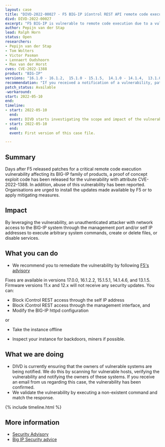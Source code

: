 ```yaml
---
layout: case
title: "DIVD-2022-00027 - F5 BIG-IP iControl REST API remote code execution"
divd: DIVD-2022-00027
excerpt: "F5 BIG-IP is vulnerable to remote code execution due to a vulnerability that allows attackers to execute commands by leveraging a authentication bypass in the REST API. DIVD is actively notifying owners of vulnerable systems"
author: Pepijn van der Stap
lead: Ralph Horn
status: Open
researchers:
- Pepijn van der Stap
- Tom Wolters
- Victor Pasman
- Lennaert Oudshoorn
- Max van der Horst
cves: CVE-2022-1388
product: "BIG-IP"
versions: "16.1.0 - 16.1.2,  15.1.0 - 15.1.5,  14.1.0 - 14.1.4,  13.1.0 - 13.1.4,  12.1.0 - 12.1.6,   11.6.1 - 11.6.5 "
recommendation: "If you received a notification of a vulnerability, patch your system with the information provided in this notification."
patch_status: Available
-workaround:
start: 2022-05-10
end:
timeline:
- start: 2022-05-10
  end:
  event: DIVD starts investigating the scope and impact of the vulnerability.
- start: 2022-05-10
  end:	
  event: First version of this case file.

---
```


## Summary

Days after F5 released patches for a critical remote code execution vulnerability affecting its BIG-IP family of products, a proof of concept exploit code has been released for the vulnerability with attribute CVE-2022-1388. 
In addition, abuse of this vulnerability has been reported. Organisations are urged to install the updates made available by F5 or to apply mitigating measures.

## Impact

By leveraging the vulnerability, an unauthenticated attacker with network access to the BIG-IP system through the management port and/or self IP addresses to execute arbitrary system commands, create or delete files, or disable services. 

## What you can do

* We recommend you to remediate the vulnerability by following [F5's advisory](https://support.f5.com/csp/article/K23605346)

Fixes are available in versions 17.0.0, 16.1.2.2, 15.1.5.1, 14.1.4.6, and 13.1.5. Firmware versions 11.x and 12.x will not receive any security updates. You can:
-    Block iControl REST access through the self IP address
-    Block iControl REST access through the management interface, and
-    Modify the BIG-IP httpd configuration

or
- Take the instance offline

* Inspect your instance for backdoors, miners if possible.

## What we are doing

* DIVD is currently ensuring that the owners of vulnerable systems are being notified. We do this by scanning for vulnerable hosts, verifying the vulnerability and notifying the owners of these systems. If you receive an email from us regarding this case, the vulnerability has been confirmed.
* We validate the vulnerability by executing a non-existent command and match the response.

{% include timeline.html %}

## More information

* [Security Advisory](https://support.f5.com/csp/article/K23605346)
* [Big IP Security advice](https://github.com/dnkolegov/bigipsecurity)
